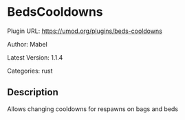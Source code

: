 # BedsCooldowns

Plugin URL: https://umod.org/plugins/beds-cooldowns

Author: Mabel

Latest Version: 1.1.4

Categories: rust

## Description

Allows changing cooldowns for respawns on bags and beds
